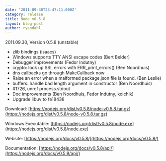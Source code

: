 ```yaml
---
date: '2011-09-30T23:47:11.000Z'
category: release
title: Node v0.5.8
layout: blog-post
author: ryandahl
---
```


2011.09.30, Version 0.5.8 (unstable)

- zlib bindings (isaacs)
- Windows supports TTY ANSI escape codes (Bert Belder)
- Debugger improvements (Fedor Indutny)
- crypto: look up SSL errors with ERR_print_errors() (Ben Noordhuis)
- dns callbacks go through MakeCallback now
- Raise an error when a malformed package.json file is found. (Ben Leslie)
- buffers: handle bad length argument in constructor (Ben Noordhuis)
- #1726, unref process.stdout
- Doc improvements (Ben Noordhuis, Fedor Indutny, koichik)
- Upgrade libuv to fe18438

Download: [https://nodejs.org/dist/v0.5.8/node-v0.5.8.tar.gz](https://nodejs.org/dist/v0.5.8/node-v0.5.8.tar.gz)

Windows Executable: [https://nodejs.org/dist/v0.5.8/node.exe](https://nodejs.org/dist/v0.5.8/node.exe)

Website: [https://nodejs.org/docs/v0.5.8/](https://nodejs.org/docs/v0.5.8/)

Documentation: [https://nodejs.org/docs/v0.5.8/api/](https://nodejs.org/docs/v0.5.8/api/)
